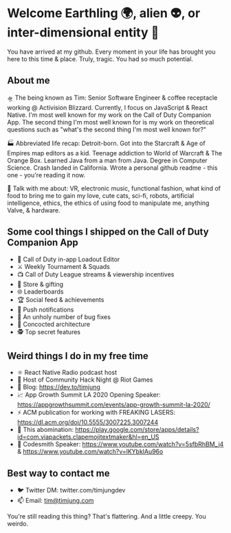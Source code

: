 # Welcome Earthling 🌍, alien 👽, or inter-dimensional entity 🧙

You have arrived at my github. Every moment in your life has brought you here to this time & place. Truly, tragic. You had so much potential.

## About me

🛸 The being known as Tim: Senior Software Engineer & coffee receptacle working @ Activision Blizzard. Currently, I focus on JavaScript & React Native. I'm most well known for my work on the Call of Duty Companion App. The second thing I'm most well known for is my work on theoretical questions such as "what's the second thing I'm most well known for?"

🏭 Abbreviated life recap: Detroit-born. Got into the Starcraft & Age of Empires map editors as a kid. Teenage addiction to World of Warcraft & The Orange Box. Learned Java from a man from Java. Degree in Computer Science. Crash landed in  California. Wrote a personal github readme - this one - you're reading it now. 

📡 Talk with me about: VR, electronic music, functional fashion, what kind of food to bring me to gain my love, cute cats, sci-fi, robots, artificial intelligence, ethics, the ethics of using food to manipulate me, anything Valve, & hardware. 

## Some cool things I shipped on the Call of Duty Companion App
- 🔫 Call of Duty in-app Loadout Editor
- ⚔️ Weekly Tournament & Squads
- 📺 Call of Duty League streams & viewership incentives
- 🎁 Store & gifting
- 🌐 Leaderboards
- 🏆 Social feed & achievements
- 🔔 Push notifications
- 🐛 An unholy number of bug fixes
- 🧰 Concocted architecture
- 🕵️ Top secret features

## Weird things I do in my free time
- ⚛️ React Native Radio podcast host
- 🌙 Host of Community Hack Night @ Riot Games
- 📜 Blog: https://dev.to/timjung
- 📈 App Growth Summit LA 2020 Opening Speaker: https://appgrowthsummit.com/events/app-growth-summit-la-2020/
- ⚡ ACM publication for working with FREAKING LASERS: https://dl.acm.org/doi/10.5555/3007225.3007244
- 👏 This abomination: https://play.google.com/store/apps/details?id=com.viapackets.clapemojitextmaker&hl=en_US
- 🔨 Codesmith Speaker: https://www.youtube.com/watch?v=5sfbRhBM_j4 & https://www.youtube.com/watch?v=lKYbklAu96o

## Best way to contact me
- 🐦 Twitter DM: twitter.com/timjungdev
- 📫 Email: tim@timjung.com

You're still reading this thing? That's flattering. And a little creepy. You weirdo.
